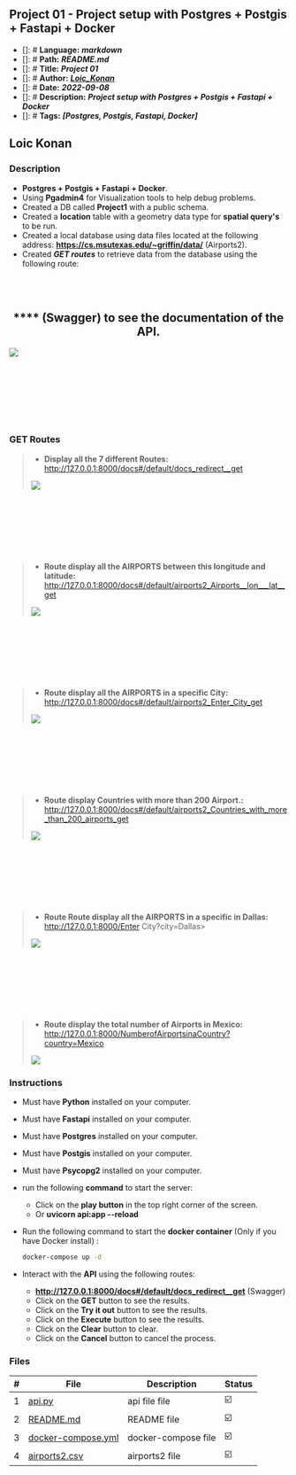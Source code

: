 ## Project 01 - Project setup with Postgres + Postgis + Fastapi + Docker

- []: # **Language:** _**markdown**_
- []: # **Path:** _**README.md**_
- []: # **Title:** _**Project 01**_
- []: # **Author:** _**[Loic_Konan](Loic_Konan)**_
- []: # **Date:** _**2022-09-08**_
- []: # **Description:** _**Project setup with Postgres + Postgis + Fastapi + Docker**_
- []: # **Tags:** _**[Postgres, Postgis, Fastapi, Docker]**_

## Loic Konan

### Description

- **Postgres + Postgis + Fastapi + Docker**.
- Using **Pgadmin4** for Visualization tools to help debug problems.
- Created a DB called **Project1** with a public schema.
- Created a **location** table with a geometry data type for **spatial query's** to be run.
- Created a local database using data files located at the following address: **<https://cs.msutexas.edu/~griffin/data/>** (Airports2).
- Created _**GET routes**_ to retrieve data from the database using the following route:
  
<br /> <br />

<h2 align="center"> **<http://127.0.0.1:8000/docs#/>** (Swagger) to see the documentation of the API. </h2>

  <img src="fastapi.png">

<br /> <br /><br /><br /><br /><br />

### GET Routes
>
> - **Display all the 7 different Routes:** <http://127.0.0.1:8000/docs#/default/docs_redirect__get>
> <img src="get.png">

<br /> <br /><br /><br /><br /><br />

> - **Route display all the AIRPORTS between this longitude and latitude:**
> <http://127.0.0.1:8000/docs#/default/airports2_Airports__lon___lat__get>
> <img src="get1.png">

<br /> <br /><br /><br /><br /><br />

> - **Route display all the AIRPORTS in a specific City:**
> <http://127.0.0.1:8000/docs#/default/airports2_Enter_City_get>
> <img src="get2.png">

<br /> <br /><br /><br /><br /><br />

> - **Route display Countries with more than 200 Airport.:**
> <http://127.0.0.1:8000/docs#/default/airports2_Countries_with_more_than_200_airports_get>
> <img src="get3.png">

<br /> <br /><br /><br /><br /><br />

> - **Route Route display all the AIRPORTS in a specific in Dallas:**
> <http://127.0.0.1:8000/Enter> City?city=Dallas>
> <img src="get5.png">

<br /> <br /><br /><br /><br /><br />

> - **Route display the total number of Airports in Mexico:**
> <http://127.0.0.1:8000/NumberofAirportsinaCountry?country=Mexico>
>
> <img src="get6.png">
>
### Instructions

- Must have **Python** installed on your computer.
- Must have **Fastapi** installed on your computer.
- Must have **Postgres** installed on your computer.
- Must have **Postgis** installed on your computer.
- Must have **Psycopg2** installed on your computer.

- run the following **command** to start the server:
  
  - Click on the **play button** in the top right corner of the screen.
  - Or **uvicorn api:app --reload**
  
- Run the following command to start the **docker container** (Only if you have Docker install) :
  
  ```bash
  docker-compose up -d
  ```

- Interact with the **API** using the following routes:
  
  - **<http://127.0.0.1:8000/docs#/default/docs_redirect__get>** (Swagger)
  - Click on the **GET** button to see the results.
  - Click on the **Try it out** button to see the results.
  - Click on the **Execute** button to see the results.
  - Click on the **Clear** button to clear.
  - Click on the **Cancel** button to cancel the process.
  
### Files

|   #   | File                               | Description                                     | Status                  |
| :---: | ---------------------------------- | ----------------------------------------------- | ----------------------- |
|   1   | [api.py](api.py)| api file file    | :ballot_box_with_check: |
|   2   | [README.md](README.md) | README file | :ballot_box_with_check: |
|   3   | [docker-compose.yml](docker-compose.yml) | docker-compose file | :ballot_box_with_check: |
|   4   | [airports2.csv](airports2.csv) | airports2 file | :ballot_box_with_check: |
